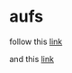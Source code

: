# aufs


follow this [link](https://kukuruku.co/post/writing-a-file-system-in-linux-kernel/)

and this [link](https://github.com/krinkinmu/aufs)